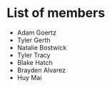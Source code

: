 # List of members
- Adam Goertz
- Tyler Gerth
- Natalie Bostwick
- Tyler Tracy
- Blake Hatch
- Brayden Alvarez
- Huy Mai
